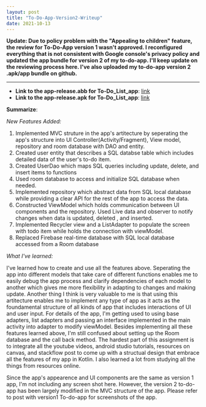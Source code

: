 ```yaml
---
layout: post
title: "To-Do-App-Version2-Writeup"
date: 2021-10-13
---
```






**Update: Due to policy problem with the "Appealing to children" feature, the review for To-Do-App version 1 wasn't approved.
I reconfigured everything that is not consistent with Google console's privacy policy and updated the app bundle for version 
2 of my to-do-app. I'll keep update on the reviewing process here. I've also uploaded my to-do-app version 2 .apk/app bundle on github.**

----------------------------------------------------------------------------------------------------

* **Link to the app-release.abb for To-Do_List_app**: [link](https://github.com/TommyMa99/TodoApp/blob/main/app-release.aab)
* **Link to the app-release.apk for To-Do_List_app**: [link](https://github.com/TommyMa99/TodoApp/blob/main/app-release.apk)

**Summarize**: 

*New Features Added:* 

1. Implemented MVC struture in the app's artitecture by seperating the app's structure into UI Controller(Activity/Fragment), View model, repository and room database with DAO and entity.
1. Created user entity that describes a SQL databse table which includes detailed data of the user's to-do item.
1. Created UserDao which maps SQL queries including update, delete, and insert items to functions
1. Used room database to access and initialize SQL database when needed.
1. Implemented repository which abstract data from SQL local database while providing a clear API for the rest of the app to access the data.
1. Constructed ViewModel which holds communication between UI components and the repository. Used Live data and observer to notify changes when data is updated, deleted , and inserted.
1. Implemented Recycler view and a ListAdapter to populate the screen with todo item while holds the connection with viewModel.
1. Replaced Firebase real-time database with SQL local database accessed from a Room database

*What I've learned:*

I've learned how to create and use all the features above. Seperating the app into different models that take care of different functions enables me to easily debug the app process and clarify dependencies of each model to another which gives me more flexibility in adapting to changes and making update. Another thing I think is very valuable to me is that using this artitecture enables me to implement any type of app as it acts as the foundamental structure of all kinds of app that includes interactions of UI and user input. For details of the app, I'm getting used to using base adapters, list adapters and passing an interface implemented in the main activity into adapter to modify viewModel. Besides implementing all these features learned above, I'm still confused about setting up the Room database and the call back method. The hardest part of this assignment is to integrate all the youtube videos, android studio tutorials, resources on canvas, and stackflow post to come up with a structual design that embrace all the features of my app in Kotlin. I also learned a lot from studying all the things from resources online.

Since the app's appearence and UI components are the same as version 1 app, I'm not including any screen shot here. However, the version 2 to-do-app has been largely modified in the MVC structure of the app. Please refer to post with version1 To-do-app for screenshots of the app. 
